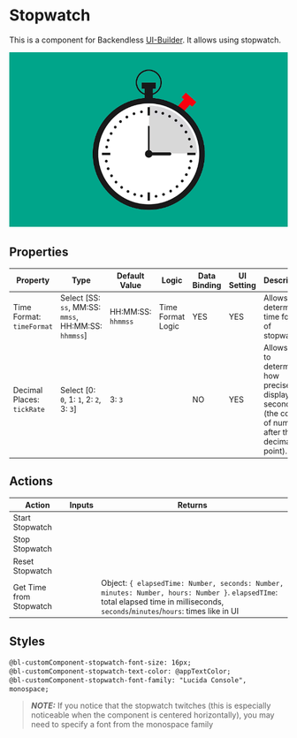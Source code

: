 # Stopwatch

This is a component for Backendless [UI-Builder](https://backendless.com/developers/#ui-builder). It allows using stopwatch.

<p align="center">
  <img src="./thumbnail.png" alt="main thumbnail" width="780"/>
</p>

## Properties

| Property                   | Type                                                 | Default Value      | Logic             | Data Binding | UI Setting | Description                                                                                                  |
|----------------------------|------------------------------------------------------|--------------------|-------------------|--------------|------------|--------------------------------------------------------------------------------------------------------------|
| Time Format: `timeFormat`  | Select [SS: `ss`, MM:SS: `mmss`, HH:MM:SS: `hhmmss`] | HH:MM:SS: `hhmmss` | Time Format Logic | YES          | YES        | Allows to determine time format of stopwatch.                                                                |
| Decimal Places: `tickRate` | Select [0: `0`, 1: `1`, 2: `2`, 3: `3`]              | 3: `3`             |                   | NO           | YES        | Allows you to determine how precisely to display the seconds (the count of numbers after the decimal point). |

## Actions

| Action                  | Inputs | Returns                                                                                                                                                                              |
|-------------------------|--------|--------------------------------------------------------------------------------------------------------------------------------------------------------------------------------------|
| Start Stopwatch         |        |                                                                                                                                                                                      |
| Stop Stopwatch          |        |                                                                                                                                                                                      |
| Reset Stopwatch         |        |                                                                                                                                                                                      |
| Get Time from Stopwatch |        | Object: `{ elapsedTime: Number, seconds: Number, minutes: Number, hours: Number }`. `elapsedTIme`: total elapsed time in milliseconds, `seconds`/`minutes`/`hours`: times like in UI |

## Styles

```
@bl-customComponent-stopwatch-font-size: 16px;
@bl-customComponent-stopwatch-text-color: @appTextColor;
@bl-customComponent-stopwatch-font-family: "Lucida Console", monospace;
```

> **_NOTE:_** If you notice that the stopwatch twitches (this is especially noticeable when the component is centered horizontally), you may need to specify a font from the monospace family
